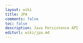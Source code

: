 ```yaml
---
layout: wiki
title: JPA
comments: false
toc: false
description: Java Persistence API
editurl: wiki/jpa.md
---
```


